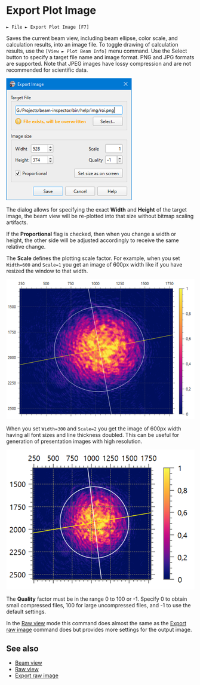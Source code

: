 # Export Plot Image

```
► File ► Export Plot Image [F7]
```

Saves the current beam view, including beam ellipse, color scale, and calculation results, into an image file. To toggle drawing of calculation results, use the `[View ► Plot Beam Info]` menu command. Use the Select button to specify a target file name and image format. PNG and JPG formats are supported. Note that JPEG images have lossy compression and are not recommended for scientific data.

![Screenshot](./img/export_plot.png)

The dialog allows for specifying the exact **Width** and **Height** of the target image, the beam view will be re-plotted into that size without bitmap scaling artifacts.

If the **Proportional** flag is checked, then when you change a width or height, the other side will be adjusted accordingly to receive the same relative change.

The **Scale** defines the plotting scale factor. For example, when you set `Width=600` and `Scale=1` you get an image of 600px width like if you have resized the window to that width.

![Screenshot](./img/export_plot_1.png)

When you set `Width=300` and `Scale=2` you get the image of 600px width having all font sizes and line thickness doubled. This can be useful for generation of presentation images with high resolution.

![Screenshot](./img/export_plot_2.png)

The **Quality** factor must be in the range 0 to 100 or -1. Specify 0 to obtain small compressed files, 100 for large uncompressed files, and -1 to use the default settings.


In the [Raw view](./raw_view.md) mode this command does almost the same as the [Export raw image](./export_raw.md) command does but provides more settings for the output image.

## See also

- [Beam view](./plot.md)
- [Raw view](./raw_view.md)
- [Export raw image](./export_raw.md)

&nbsp;
